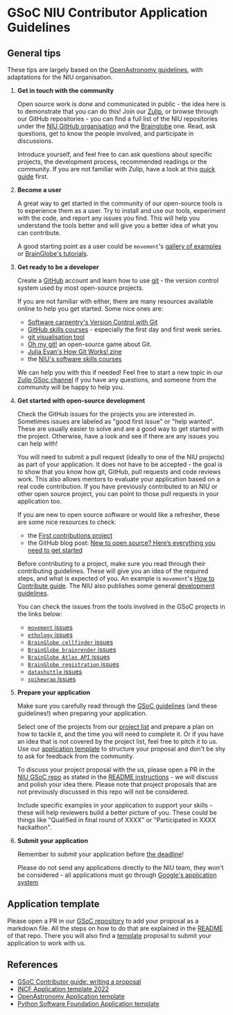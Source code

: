 # GSoC NIU Contributor Application Guidelines

## General tips
These tips are largely based on the [OpenAstronomy guidelines](https://openastronomy.org/gsoc/student_guidelines.html), with adaptations for the NIU organisation.

1. **Get in touch with the community**

    Open source work is done and communicated in public - the idea here is to demonstrate that you can do this! Join our [Zulip](https://neuroinformatics.zulipchat.com/), or browse through our GitHub repositories - you can find a full list of the NIU repositories under the [NIU GitHub organisation](https://github.com/neuroinformatics-unit) and the [Brainglobe](https://github.com/brainglobe) one. Read, ask questions, get to know the people involved, and participate in discussions. 
    
    Introduce yourself, and feel free to can ask questions about specific projects, the development process, recommended readings or the community. If you are not familiar with Zulip, have a look at this [quick guide](https://zulip.com/help/getting-started-with-zulip) first.

2. **Become a user**

    A great way to get started in the community of our open-source tools is to experience them as a user. Try to install and use our tools, experiment with the code, and report any issues you find. This will help you understand the tools better and will give you a better idea of what you can contribute.

    A good starting point as a user could be `movement`'s [gallery of examples](https://movement.neuroinformatics.dev/examples/index.html) or [BrainGlobe's tutorials](https://brainglobe.info/tutorials/index.html).

3. **Get ready to be a developer**

    Create a [GitHub](https://github.com/) account and learn how to use [git](https://git-scm.com/) - the version control system used by most open-source projects. 
    
    If you are not familiar with either, there are many resources available online to help you get started. Some nice ones are:

    - [Software carpentry's Version Control with Git](https://swcarpentry.github.io/git-novice/)
    - [GitHub skills courses](https://skills.github.com/) - especially the first day and first week series.
    - [git visualisation tool](https://cfinnberg.github.io/visualizing-git/)
    - [Oh my git!](https://ohmygit.org/) an open-source game about Git.
    - [Julia Evan's How Git Works! zine](https://jvns.ca/blog/2024/04/25/new-zine--how-git-works-/)
    - the [NIU's software skills courses](https://software-skills.neuroinformatics.dev/courses/index.html)

    We can help you with this if needed! Feel free to start a new topic in our [Zulip GSoc channel](https://neuroinformatics.zulipchat.com/#narrow/channel/487898-GSoC) if you have any questions, and someone from the community will be happy to help you.
   
4. **Get started with open-source development**

    Check the GitHub issues for the projects you are interested in. Sometimes issues are labeled as "good first issue" or "help wanted". These are usually easier to solve and are a good way to get started with the project. Otherwise, have a look and see if there are any issues you can help with!

    You will need to submit a pull request (ideally to one of the NIU projects) as part of your application. It does not have to be accepted - the goal is to show that you know how git, GitHub, pull requests and code reviews work. This also allows mentors to evaluate your application based on a real code contribution. If you have previously contributed to an NIU or other open source project, you can point to those pull requests in your application too.

    If you are new to open source software or would like a refresher, these are some nice resources to check:

    - the [First contributions project](https://github.com/firstcontributions/first-contributions)
    - the GitHub blog post: [New to open source? Here’s everything you need to get started](https://github.blog/open-source/new-to-open-source-heres-everything-you-need-to-get-started/)

    Before contributing to a project, make sure you read through their contributing guidelines. These will give you an idea of the required steps, and what is expected of you. An example is `movement`'s [How to Contribute guide](https://movement.neuroinformatics.dev/community/contributing.html#target-contributing). The NIU also publishes some general [development guidelines](https://neuroinformatics.dev/get-involved/languages_frameworks.html).

    You can check the issues from the tools involved in the GSoC projects in the links below:
    - [`movement` issues](https://github.com/neuroinformatics-unit/movement/issues)
    - [`ethology` issues](https://github.com/neuroinformatics-unit/ethology/issues)
    - [`BrainGlobe cellfinder` issues](https://github.com/brainglobe/cellfinder/issues)
    - [`BrainGlobe brainrender` issues](https://github.com/brainglobe/brainrender/issues)
    - [`BrainGlobe Atlas API` issues](https://github.com/brainglobe/brainglobe-atlasapi/issues)
    - [`BrainGlobe registration` issues](https://github.com/brainglobe/brainglobe-registration/issues)
    - [`datashuttle` issues](https://github.com/neuroinformatics-unit/datashuttle/issues)
    - [`spikewrap` issues](https://github.com/neuroinformatics-unit/spikewrap/issues)



5. **Prepare your application**

    Make sure you carefully read through the [GSoC guidelines](https://google.github.io/gsocguides//student/writing-a-proposal) (and these guidelines!) when preparing your application. 

    Select one of the projects from our [project list](projects_2025/index) and prepare a plan on how to tackle it, and the time you will need to complete it. Or if you have an idea that is not covered by the project list, feel free to pitch it to us. Use our [application template](#application-template) to structure your proposal and don't be shy to ask for feedback from the community. 
    
    To discuss your project proposal with the us, please open a PR in the [NIU GSoC repo](https://github.com/neuroinformatics-unit/gsoc) as stated in the [README instructions](https://github.com/neuroinformatics-unit/gsoc/blob/main/README.md) - we will discuss and polish your idea there. 
    Please note that project proposals that are not previously discussed in this repo will not be considered. 

    Include specific examples in your application to support your skills - these will help reviewers build a better picture of you. These could be things like "Qualified in final round of XXXX" or "Participated in XXXX hackathon".


6. **Submit your application**

    Remember to submit your application before [the deadline](https://developers.google.com/open-source/gsoc/timeline#april_8_-_1800_utc)! 
    
    Please do not send any applications directly to the NIU team, they won't be considered - all applications must go through [Google's application system](https://summerofcode.withgoogle.com/)
    

## Application template

Please open a PR in our [GSoC repository](https://github.com/neuroinformatics-unit/gsoc) to add your proposal as a markdown file. All the steps on how to do that are explained in the [README](https://github.com/neuroinformatics-unit/gsoc/blob/main/README.md) of that repo. There you will also find a [template](https://github.com/neuroinformatics-unit/gsoc/blob/main/GSoC-2025/application_template.md) proposal to submit your application to work with us.

## References
- [GSoC Contributor guide: writing a proposal](https://google.github.io/gsocguides/student/writing-a-proposal)
- [INCF Application template 2022](https://www.incf.org/sites/default/files/files/INCF_GSoC_2022_Application_template.pdf)
- [OpenAstronomy Application template](https://github.com/OpenAstronomy/openastronomy.github.io/wiki/Contributor-Application-template)
- [Python Software Foundation Application template](https://github.com/python-gsoc/python-gsoc.github.io/blob/main/ApplicationTemplate.md)
